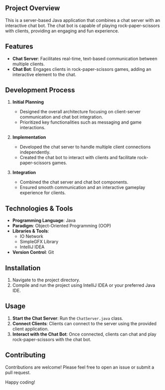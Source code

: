 
## Project Overview
This is a server-based Java application that combines a chat server with an interactive chat bot. The chat bot is capable of playing rock-paper-scissors with clients, providing an engaging and fun experience.

## Features

- **Chat Server**: Facilitates real-time, text-based communication between multiple clients.
- **Chat Bot**: Engages clients in rock-paper-scissors games, adding an interactive element to the chat.

## Development Process

1. **Initial Planning**
   - Designed the overall architecture focusing on client-server communication and chat bot integration.
   - Prioritized key functionalities such as messaging and game interactions.

2. **Implementation**
   - Developed the chat server to handle multiple client connections independently.
   - Created the chat bot to interact with clients and facilitate rock-paper-scissors games.

3. **Integration**
   - Combined the chat server and chat bot components.
   - Ensured smooth communication and an interactive gameplay experience for clients.

## Technologies & Tools

- **Programming Language**: Java
- **Paradigm**: Object-Oriented Programming (OOP)
- **Libraries & Tools**:
  - IO Network
  - SimpleGFX Library
  - IntelliJ IDEA
- **Version Control**: Git

## Installation

1. Navigate to the project directory.
2. Compile and run the project using IntelliJ IDEA or your preferred Java IDE.

## Usage

1. **Start the Chat Server**: Run the `ChatServer.java` class.
2. **Connect Clients**: Clients can connect to the server using the provided client application.
3. **Interact with the Chat Bot**: Once connected, clients can chat and play rock-paper-scissors with the chat bot.

## Contributing

Contributions are welcome! Please feel free to open an issue or submit a pull request.

Happy coding!
